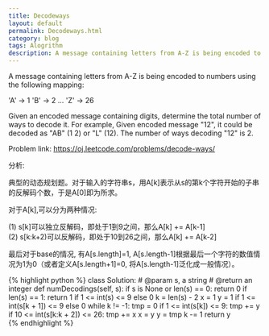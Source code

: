 ```yaml
---
title: Decodeways
layout: default
permalink: Decodeways.html
category: blog
tags: Alogrithm
description: A message containing letters from A-Z is being encoded to numbers using the following mapping
---
```


<p>A message containing letters from A-Z is being encoded to numbers using the following mapping: </p>
<p>'A' -> 1 'B' -> 2 ... 'Z' -> 26</p> 
<p>Given an encoded message containing digits, determine the total number of ways to decode it. For example, Given encoded message "12", it could be decoded as "AB" (1 2) or "L" (12). The number of ways decoding "12" is 2.</p>
<p>Problem link: <a href="https://oj.leetcode.com/problems/decode-ways/">https://oj.leetcode.com/problems/decode-ways/</a></p>

<p>分析:</p>
<p>典型的动态规划题。对于输入的字符串s，用A[k]表示从s的第k个字符开始的子串的反解码个数，于是A[0]即为所求。</p>
<p>对于A[k],可以分为两种情况:</p>
<p>(1) s[k]可以独立反解码，即处于1到9之间，那么A[k] += A[k-1]<br>
(2) s[k:k+2)可以反解码，即处于10到26之间，那么A[k] += A[k-2]</p>
<p>最后对于base的情况, 有A[s.length]=1, A[s.length-1]根据最后一个字符的数值情况为1为0（或者定义A[s.length+1]=0, 将A[s.length-1]泛化成一般情况）。</p> 



{% highlight python %}
class Solution:
    # @param s, a string
    # @return an integer
    def numDecodings(self, s):
        if s is None or len(s) == 0:
            return 0
        if len(s) == 1:
            return 1 if 1 <= int(s) <= 9 else 0
        k = len(s) - 2
        x = 1
        y = 1 if 1 <= int(s[k + 1]) <= 9 else 0
        while k != -1:
            tmp = 0
            if 1 <= int(s[k]) <= 9:
                tmp += y
            if 10 <= int(s[k:k + 2]) <= 26:
                tmp += x
            x = y
            y = tmp
            k -= 1
        return y  
{% endhighlight %}


	